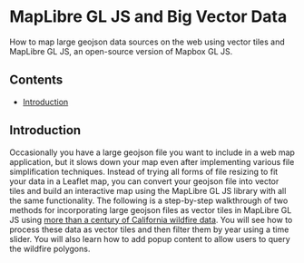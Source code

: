 # MapLibre GL JS and Big Vector Data
How to map large geojson data sources on the web using vector tiles and MapLibre GL JS, an open-source version of Mapbox GL JS.

## Contents

- [Introduction](#introduction)

## Introduction
Occasionally you have a large geojson file you want to include in a web map application, but it slows down your map even after implementing various file simplification techniques. Instead of trying all forms of file resizing to fit your data in a Leaflet map, you can convert your geojson file into vector tiles and build an interactive map using the MapLibre GL JS library with all the same functionality. The following is a step-by-step walkthrough of two methods for incorporating large geojson files as vector tiles in MapLibre GL JS using [more than a century of California wildfire data](https://services.gis.ca.gov/arcgis/rest/services/Environment/Wildfires/MapServer). You will see how to process these data as vector tiles and then filter them by year using a time slider. You will also learn how to add popup content to allow users to query the wildfire polygons.
